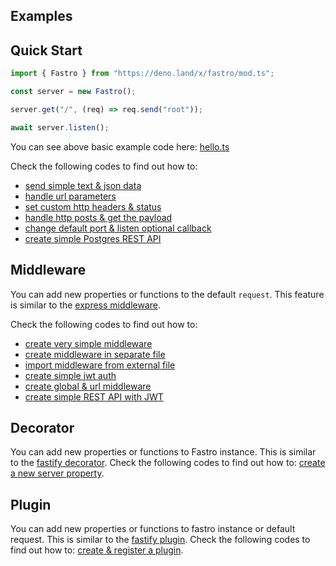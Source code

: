 ## Examples

## Quick Start

```ts
import { Fastro } from "https://deno.land/x/fastro/mod.ts";

const server = new Fastro();

server.get("/", (req) => req.send("root"));

await server.listen();

```

You can see above basic example code here: [hello.ts](https://github.com/fastrojs/fastro-server/blob/master/examples/hello.ts)

Check the following codes to find out how to:
- [send simple text & json data](https://github.com/fastrojs/fastro-server/blob/master/examples/main.ts#L5)
- [handle url parameters](https://github.com/fastrojs/fastro-server/blob/master/examples/main.ts#L20)
- [set custom http headers & status](https://github.com/fastrojs/fastro-server/blob/master/examples/main.ts#L9)
- [handle http posts & get the payload](https://github.com/fastrojs/fastro-server/blob/master/examples/main.ts#L28)
- [change default port & listen optional callback](https://github.com/fastrojs/fastro-server/blob/master/examples/main.ts#L34)
- [create simple Postgres REST API](https://github.com/fastrojs/fastro-server/blob/master/examples/crud_postgres.ts)

## Middleware
You can add new properties or functions to the default `request`. This feature is similar to the [express middleware](https://expressjs.com/en/guide/writing-middleware.html).

Check the following codes to find out how to:
- [create very simple middleware](https://github.com/fastrojs/fastro-server/blob/master/examples/use_middleware.ts#L6)
- [create middleware in separate file](https://github.com/fastrojs/fastro-server/blob/master/middleware/sample.ts)
- [import middleware from external file](https://github.com/fastrojs/fastro-server/blob/master/examples/use_middleware.ts#L2)
- [create simple jwt auth](https://github.com/fastrojs/fastro-server/blob/master/examples/simple_jwt_auth.ts)
- [create global & url middleware](https://github.com/fastrojs/fastro-server/blob/master/examples/middleware.ts)
- [create simple REST API with JWT](https://github.com/fastrojs/fastro-server/blob/master/examples/rest_api_jwt)

## Decorator
You can add new properties or functions to Fastro instance. This is similar to the [fastify decorator](https://www.fastify.io/docs/latest/Decorators/). Check the following codes to find out how to: [create a new server property](https://github.com/fastrojs/fastro-server/blob/master/examples/decorate.ts).

## Plugin
You can add new properties or functions to fastro instance or default request. This is similar to the [fastify plugin](https://www.fastify.io/docs/latest/Plugins/). Check the following codes to find out how to: [create & register a plugin](https://github.com/fastrojs/fastro-server/blob/master/examples/plugin.ts).